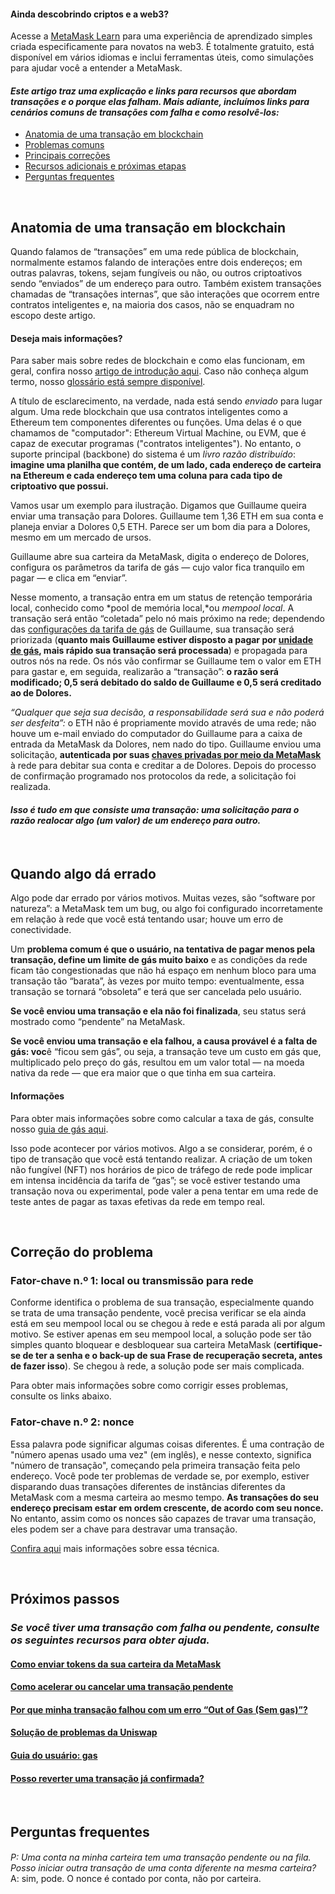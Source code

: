 
#### Ainda descobrindo criptos e a web3?


Acesse a [MetaMask Learn](https://learn.metamask.io/) para uma experiência de aprendizado simples criada especificamente para novatos na web3. É totalmente gratuito, está disponível em vários idiomas e inclui ferramentas úteis, como simulações para ajudar você a entender a MetaMask.



#### *Este artigo traz uma explicação e links para recursos que abordam transações e o porque elas falham. Mais adiante, incluímos links para cenários comuns de transações com falha e como resolvê-los:*


* [Anatomia de uma transação em blockchain](#h_01G79J04D0EN1VD8VS7C7J7KD1)
* [Problemas comuns](#h_01G79J09NWA8CGR4VYC2PT5B6Y)
* [Principais correções](#h_01G79J0J8JTRPM9MRB76EN1GPP)
* [Recursos adicionais e próximas etapas](#h_01G79J0RP8ZMZ1V1SKQY70TXCT)
* [Perguntas frequentes](#h_01G79J18RBK27GZCF10CGN9GKP)


 


**Anatomia de uma transação em blockchain**
-------------------------------------------


Quando falamos de “transações” em uma rede pública de blockchain, normalmente estamos falando de interações entre dois endereços; em outras palavras, tokens, sejam fungíveis ou não, ou outros criptoativos sendo “enviados” de um endereço para outro. Também existem transações chamadas de “transações internas”, que são interações que ocorrem entre contratos inteligentes e, na maioria dos casos, não se enquadram no escopo deste artigo.



#### Deseja mais informações?


Para saber mais sobre redes de blockchain e como elas funcionam, em geral, confira nosso [artigo de introdução aqui](https://metamask.zendesk.com/hc/en-us/articles/360015489611-Learn-the-basics-of-blockchains-and-Ethereum-miners-and-validators-gas-cryptocurrencies-and-NFTs-block-explorer-networks-etc-). Caso não conheça algum termo, nosso [glossário está sempre disponível](https://consensys.net/knowledge-base/a-blockchain-glossary-for-beginners/).



A título de esclarecimento, na verdade, nada está sendo *enviado* para lugar algum. Uma rede blockchain que usa contratos inteligentes como a Ethereum tem componentes diferentes ou funções. Uma delas é o que chamamos de "computador": Ethereum Virtual Machine, ou EVM, que é capaz de executar programas ("contratos inteligentes"). No entanto, o suporte principal (backbone) do sistema é um *livro razão distribuído*: **imagine uma planilha que contém, de um lado, cada endereço de carteira na Ethereum e cada endereço tem uma coluna para cada tipo de criptoativo que possui.** 


Vamos usar um exemplo para ilustração. Digamos que Guillaume queira enviar uma transação para Dolores. Guillaume tem 1,36 ETH em sua conta e planeja enviar a Dolores 0,5 ETH. Parece ser um bom dia para a Dolores, mesmo em um mercado de ursos.


Guillaume abre sua carteira da MetaMask, digita o endereço de Dolores, configura os parâmetros da tarifa de gás — cujo valor fica tranquilo em pagar — e clica em “enviar”.


Nesse momento, a transação entra em um status de retenção temporária local, conhecido como *pool de memória local,*ou *mempool local*. A transação será então “coletada” pelo nó mais próximo na rede; dependendo das [configurações da tarifa de gás](https://metamask.zendesk.com/hc/en-us/articles/360022895972-Using-advanced-gas-controls) de Guillaume, sua transação será priorizada (**quanto mais Guillaume estiver disposto a pagar por [unidade de gás](https://metamask.zendesk.com/hc/en-us/articles/4404600179227-User-Guide-Gas), mais rápido sua transação será processada**) e propagada para outros nós na rede. Os nós vão confirmar se Guillaume tem o valor em ETH para gastar e, em seguida, realizarão a “transação”: **o razão será modificado; 0,5 será debitado do saldo de Guillaume e 0,5 será creditado ao de Dolores.**


*“Qualquer que seja sua decisão, a responsabilidade será sua e não poderá ser desfeita”:* o ETH não é propriamente movido através de uma rede; não houve um e-mail enviado do computador do Guillaume para a caixa de entrada da MetaMask da Dolores, nem nado do tipo. Guillaume enviou uma solicitação, **autenticada por suas [chaves privadas por meio da MetaMask](https://metamask.zendesk.com/hc/en-us/articles/4404722782107-User-guide-Secret-Recovery-Phrase-password-and-private-keys)** à rede para debitar sua conta e creditar a de Dolores. Depois do processo de confirmação programado nos protocolos da rede, a solicitação foi realizada. 


#### *Isso é tudo em que consiste uma transação: uma solicitação para o razão realocar algo (um valor) de um endereço para outro.*


 


**Quando algo dá errado**
-------------------------


Algo pode dar errado por vários motivos. Muitas vezes, são “software por natureza”: a MetaMask tem um bug, ou algo foi configurado incorretamente em relação à rede que você está tentando usar; houve um erro de conectividade.


Um **problema comum é que o usuário, na tentativa de pagar menos pela transação, define um limite de gás muito baixo** e as condições da rede ficam tão congestionadas que não há espaço em nenhum bloco para uma transação tão “barata”, às vezes por muito tempo: eventualmente, essa transação se tornará “obsoleta” e terá que ser cancelada pelo usuário. 


**Se você enviou uma transação e ela não foi finalizada**, seu status será mostrado como “pendente” na MetaMask. 


**Se você enviou uma transação e ela falhou, a causa provável é a falta de gás: voc**ê “ficou sem gás”, ou seja, a transação teve um custo em gás que, multiplicado pelo preço do gás, resultou em um valor total — na moeda nativa da rede — que era maior que o que tinha em sua carteira. 



#### Informações


Para obter mais informações sobre como calcular a taxa de gás, consulte nosso [guia de gás aqui](https://metamask.zendesk.com/hc/en-us/articles/4404600179227-User-Guide-Gas).



Isso pode acontecer por vários motivos. Algo a se considerar, porém, é o tipo de transação que você está tentando realizar. A criação de um token não fungível (NFT) nos horários de pico de tráfego de rede pode implicar em intensa incidência da tarifa de “gas”; se você estiver testando uma transação nova ou experimental, pode valer a pena tentar em uma rede de teste antes de pagar as taxas efetivas da rede em tempo real.


 


**Correção do problema**
------------------------


### **Fator-chave n.º 1: local ou transmissão para rede**


Conforme identifica o problema de sua transação, especialmente quando se trata de uma transação pendente, você precisa verificar se ela ainda está em seu mempool local ou se chegou à rede e está parada ali por algum motivo. Se estiver apenas em seu mempool local, a solução pode ser tão simples quanto bloquear e desbloquear sua carteira MetaMask (**certifique-se de ter a senha e o back-up de sua Frase de recuperação secreta, antes de fazer isso**). Se chegou à rede, a solução pode ser mais complicada.


Para obter mais informações sobre como corrigir esses problemas, consulte os links abaixo.  
  



### **Fator-chave n.º 2: nonce**


Essa palavra pode significar algumas coisas diferentes. É uma contração de "número apenas usado uma vez" (em inglês), e nesse contexto, significa "número de transação", começando pela primeira transação feita pelo endereço. Você pode ter problemas de verdade se, por exemplo, estiver disparando duas transações diferentes de instâncias diferentes da MetaMask com a mesma carteira ao mesmo tempo. **As transações do seu endereço precisam estar em ordem crescente, de acordo com seu nonce.** No entanto, assim como os nonces são capazes de travar uma transação, eles podem ser a chave para destravar uma transação.


[Confira aqui](https://metamask.zendesk.com/hc/en-us/articles/360015489251-How-to-Speed-Up-or-Cancel-a-Pending-Transaction) mais informações sobre essa técnica.


 


**Próximos passos**
-------------------


### *Se você tiver uma transação com falha ou pendente, consulte os seguintes recursos para obter ajuda.*


#### [Como enviar tokens da sua carteira da MetaMask](https://metamask.zendesk.com/hc/en-us/articles/360015488931)


#### [Como acelerar ou cancelar uma transação pendente](https://metamask.zendesk.com/hc/en-us/articles/360015489251-How-to-Speed-Up-or-Cancel-a-Pending-Transaction)


#### [Por que minha transação falhou com um erro “Out of Gas (Sem gas)”?](https://metamask.zendesk.com/hc/en-us/articles/360038849792-Why-did-my-transaction-fail-with-an-Out-of-Gas-error-How-can-I-fix-it-)


#### [Solução de problemas da Uniswap](https://metamask.zendesk.com/hc/en-us/articles/360053394291-Uniswap-support-and-troubleshooting-tips)


#### [Guia do usuário: gas](https://metamask.zendesk.com/hc/en-us/articles/4404600179227-User-Guide-Gas)


#### [Posso reverter uma transação já confirmada?](https://metamask.zendesk.com/hc/en-us/articles/360059957352-Can-I-reverse-an-already-confirmed-transaction-)


 


**Perguntas frequentes**
------------------------


#### 
*P: Uma conta na minha carteira tem uma transação pendente ou na fila. Posso iniciar outra transação de uma conta diferente na mesma carteira?* A: sim, pode. O nonce é contado por conta, não por carteira.

